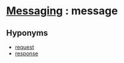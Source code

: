 # [Messaging][1] : message

## Hyponyms

  - [request](request.md)
  - [response](response.md)

[1]: README.md
